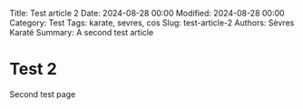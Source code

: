 Title: Test article 2
Date: 2024-08-28 00:00
Modified: 2024-08-28 00:00
Category: Test 
Tags: karate, sevres, cos
Slug: test-article-2
Authors: Sèvres Karaté 
Summary: A second test article

# Test 2
Second test page

